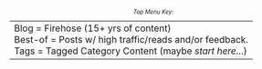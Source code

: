 
  <style type="text/css">
        .e-mail:before {
            content: attr(data-website) "\0040" attr(data-user);
            unicode-bidi: bidi-override;
            direction: rtl;
        }
    </style>

<br />

<div style="font-size: 10px; text-align: center;">


<i>Top Menu Key</i>:
 <table style="margin: 0 auto;">
        <tr>
<td>Blog = Firehose (15+ yrs of content) <br />
Best-of = Posts w/ high traffic/reads and/or feedback. <br />
Tags = Tagged Category Content (maybe <i>start here</i>...)
</td>
</tr>
</table>

</div>

